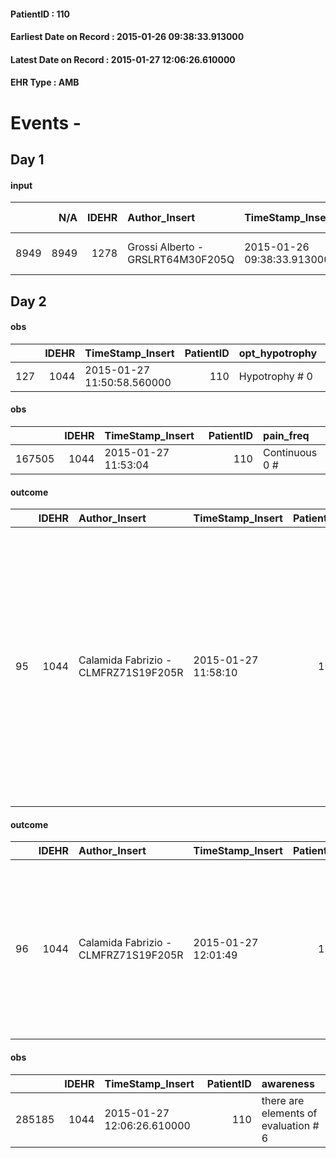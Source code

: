 
#### PatientID : 110
#### Earliest Date on Record : 2015-01-26 09:38:33.913000
#### Latest Date on Record : 2015-01-27 12:06:26.610000
#### EHR Type : AMB

# Events - 

## Day 1

#### input
|      |    N/A |   IDEHR | Author_Insert                     | TimeStamp_Insert           | EHRType   |   PatientID |   IDDigitalSignDocument | persone_vicine   |   Unnamed: 0_x.1 |   IDANAMNESI_SOCIALE | Patient   | FamigliaAltro   | Paziente_T   | FamigliaAltro_T   |   Non_Rilevabile_x.1 | Note_Non_Rilevabile_x.1   | opt_Problemi   | chk_competenza                                 | opt_paziente_a   | opt_famiglia_a   | opt_adeguatezza   | opt_paziente_solo   | opt_presente_assente   | Caregiver_principale        | opt_capacita         | ds_familiari_coinv            | opt_risorse_ec   | opt_paziente_ad   | opt_caregiver_ad   | opt_esenzione   | opt_inv_civile            | Needs               | Domestic partnership   | Fragility   |
|-----:|-------:|--------:|:----------------------------------|:---------------------------|:----------|------------:|------------------------:|:-----------------|-----------------:|---------------------:|:----------|:----------------|:-------------|:------------------|---------------------:|:--------------------------|:---------------|:-----------------------------------------------|:-----------------|:-----------------|:------------------|:--------------------|:-----------------------|:----------------------------|:---------------------|:------------------------------|:-----------------|:------------------|:-------------------|:----------------|:--------------------------|:--------------------|:-----------------------|:------------|
| 8949 |   8949 |    1278 | Grossi Alberto - GRSLRT64M30F205Q | 2015-01-26 09:38:33.913000 | AMB       |         110 |                    8788 | N/A              |              117 |                   79 | Si#1      | Si#1            | No#0         | Si#1              |                    0 | NR                        | No#0           | competenza/capacit√† assistenziale caregiver#0 | Congruenti#1     | Congruenti#1     | Da valutare#2     | No#0                | Presente#1             | La moglie √® affetta da SLA | Non incrementabile#2 | figli Paolo e figlio Fabrizio | Adeguate#1       | Totale#2          | Totale#2           | Si#1            | in fase di accertamento#2 | Clinici#0;Sociali#1 | Coniuge/Convivente#0   | fisica#1    |


## Day 2

#### obs
|     |   IDEHR | TimeStamp_Insert           |   PatientID | opt_hypotrophy   | chk_eloquence   | anorexia     | asthenia   | body_temp    | agitation_behavior_freq   | cognitive_state           |
|----:|--------:|:---------------------------|------------:|:-----------------|:----------------|:-------------|:-----------|:-------------|:--------------------------|:--------------------------|
| 127 |    1044 | 2015-01-27 11:50:58.560000 |         110 | Hypotrophy # 0   | dysarthria # 4  | Anorexia # 0 | Severe # 3 | Apyrexia # 0 | continuously agitated # 1 | continuously confused # 1 |

#### obs
|        |   IDEHR | TimeStamp_Insert    |   PatientID | pain_freq      |
|-------:|--------:|:--------------------|------------:|:---------------|
| 167505 |    1044 | 2015-01-27 11:53:04 |         110 | Continuous 0 # |

#### outcome
|    |   IDEHR | Author_Insert                        | TimeStamp_Insert    |   PatientID |   IDDigitalSignDocument |   IDPAI_VIDAS | opt_problem                                                                |   opt_problem_num | opt_obiettivo                                                   |   opt_obiettivo_num | opt_stato_problema   |   opt_stato_problema_num | opt_interventi                                                                                                                                                                                                                                                           |   opt_interventi_num |
|---:|--------:|:-------------------------------------|:--------------------|------------:|------------------------:|--------------:|:---------------------------------------------------------------------------|------------------:|:----------------------------------------------------------------|--------------------:|:---------------------|-------------------------:|:-------------------------------------------------------------------------------------------------------------------------------------------------------------------------------------------------------------------------------------------------------------------------|---------------------:|
| 95 |    1044 | Calamida Fabrizio - CLMFRZ71S19F205R | 2015-01-27 11:58:10 |         110 |                    9455 |            96 | Alteration of comfort associated with chronic pain and / or acute # 29 = 0 |                 2 | The patient riferir√ † ¬ † a satisfactory pain control # 56 = 0 |                   1 | Open Problem # 1     |                        1 | PAI Implementation - therapeutic upgrading # 441 = 0; PAI Implementation - To evaluate the efficacy of drug delivery # 443 = 0; Counseling - Share with the patient the therapeutic path # 444 = 0; professionals Activation - Activation request Psychologist # 455 = 0 |                    2 |

#### outcome
|    |   IDEHR | Author_Insert                        | TimeStamp_Insert    |   PatientID |   IDDigitalSignDocument |   IDPAI_VIDAS | opt_problem                    |   opt_problem_num | opt_obiettivo                                                                                                         |   opt_obiettivo_num | opt_stato_problema   |   opt_stato_problema_num | opt_interventi                                                                                                                                                                                      |   opt_interventi_num |
|---:|--------:|:-------------------------------------|:--------------------|------------:|------------------------:|--------------:|:-------------------------------|------------------:|:----------------------------------------------------------------------------------------------------------------------|--------------------:|:---------------------|-------------------------:|:----------------------------------------------------------------------------------------------------------------------------------------------------------------------------------------------------|---------------------:|
| 96 |    1044 | Calamida Fabrizio - CLMFRZ71S19F205R | 2015-01-27 12:01:49 |         110 |                    9459 |            97 | Abnormal neurological # 30 = 0 |                 4 | Reduction and Cancellation of episodes of confusion and / or hallucinations, delirium, psychomotor agitation # 59 = 0 |                   4 | Open Problem # 1     |                        1 | Implementation PAI - Provide simple explanations that do not give rise to misunderstandings # 481 = 0; Education - Educate the caregiver / patient recognition / treatment of the symptom # 486 = 0 |                    4 |

#### obs
|        |   IDEHR | TimeStamp_Insert           |   PatientID | awareness                            |
|-------:|--------:|:---------------------------|------------:|:-------------------------------------|
| 285185 |    1044 | 2015-01-27 12:06:26.610000 |         110 | there are elements of evaluation # 6 |


